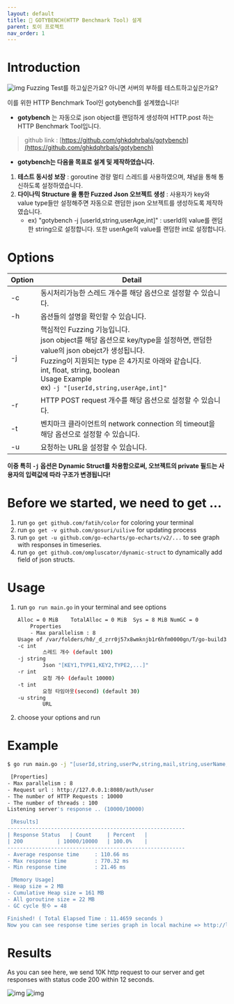 ```yaml
---
layout: default
title: 📌 GOTYBENCH(HTTP Benchmark Tool) 설계
parent: 토이 프로젝트
nav_order: 1
---
```

# **Introduction**
![img](../../../assets/img/rds/24.gif)
Fuzzing Test를 하고싶은가요? 아니면 서버의 부하를 테스트하고싶은가요?

이를 위한 HTTP Benchmark Tool인 gotybench를 설계했습니다! 

* **gotybench** 는 자동으로 json object를 랜덤하게 생성하여 HTTP.post 하는 HTTP Benchmark Tool입니다.
> github link : [https://github.com/ghkdqhrbals/gotybench](https://github.com/ghkdqhrbals/gotybench)

* **gotybench는 다음을 목표로 설계 및 제작하였습니다.**

1. **테스트 동시성 보장** : goroutine 경량 멀티 스레드를 사용하였으며, 채널을 통해 통신하도록 설정하였습니다.
2. **다이나믹 Structure 을 통한 Fuzzed Json 오브젝트 생성** : 사용자가 key와 value type들만 설정해주면 자동으로 랜덤한 json 오브젝트를 생성하도록 제작하였습니다.
    * ex) "gotybench -j [userId,string,userAge,int]" : userId의 value를 랜덤한 string으로 설정합니다. 또한 userAge의 value를 랜덤한 int로 설정합니다.

# **Options**

| Option | Detail                                                                                                                                                                                                                                                                       |
| ------ | ---------------------------------------------------------------------------------------------------------------------------------------------------------------------------------------------------------------------------------------------------------------------------- |
| -c     | 동시처리가능한 스레드 개수를 해당 옵션으로 설정할 수 있습니다.                                                                                                                                                                                                               |
| -h     | 옵션들의 설명을 확인할 수 있습니다.                                                                                                                                                                                                                                          |
| -j     | 핵심적인 Fuzzing 기능입니다. <br> json object를 해당 옵션으로 key/type을 설정하면, 랜덤한 value의 json obejct가 생성됩니다.<br>Fuzzing이 지원되는 type 은 4가지로 아래와 같습니다.<br>int, float, string, boolean<br>Usage Example<br>ex) `-j "[userId,string,userAge,int]"` |
| -r     | HTTP POST request 개수를 해당 옵션으로 설정할 수 있습니다.                                                                                                                                                                                                                   |
| -t     | 벤치마크 클라이언트의 network connection 의 timeout을 해당 옵션으로 설정할 수 있습니다.                                                                                                                                                                                      |
| -u     | 요청하는 URL을 설정할 수 있습니다.                                                                                                                                                                                                                                           |

**이중 특히 `-j` 옵션은 Dynamic Struct를 차용함으로써, 오브젝트의 private 필드는 사용자의 입력값에 따라 구조가 변경됩니다!**

# **Before we started, we need to get ...**
1. run `go get github.com/fatih/color` for coloring your terminal
2. run `go get -v github.com/gosuri/uilive` for updating process
3. run `go get -u github.com/go-echarts/go-echarts/v2/...` to see graph with responses in timeseries.
4. run `go get github.com/ompluscator/dynamic-struct` to dynamically add field of json structs.

# **Usage**
1. run `go run main.go` in your terminal and see options

   ```bash
   Alloc = 0 MiB	TotalAlloc = 0 MiB	Sys = 8 MiB	NumGC = 0
       Properties
       - Max parallelism : 8
   Usage of /var/folders/h0/_d_zrr0j57x8wmknjb1r6hfm0000gn/T/go-build3252492082/b001/exe/main:
   -c int
           스레드 개수 (default 100)
   -j string
           Json "[KEY1,TYPE1,KEY2,TYPE2,...]" 
   -r int
           요청 개수 (default 10000)
   -t int
           요청 타임아웃(second) (default 30)
   -u string
           URL
   ```                                                    
2. choose your options and run

# **Example**

```bash
$ go run main.go -j "[userId,string,userPw,string,mail,string,userName,string]" -r 10000 -c 1000 -u http://127.0.0.1:8080/auth/user

 [Properties]
- Max parallelism : 8
- Request url : http://127.0.0.1:8080/auth/user
- The number of HTTP Requests : 10000
- The number of threads : 100
Listening server's response .. (10000/10000)

 [Results]
---------------------------------------------------------
| Response Status 	| Count 	| Percent 	|
| 200 			| 10000/10000 	| 100.0%	|
---------------------------------------------------------
- Average response time 	: 110.66 ms
- Max response time     	: 770.32 ms
- Min response time     	: 21.46 ms

 [Memory Usage]
- Heap size = 2 MB
- Cumulative Heap size = 161 MB
- All goroutine size = 22 MB
- GC cycle 횟수 = 48

Finished! ( Total Elapsed Time : 11.4659 seconds ) 
Now you can see response time series graph in local machine => http://localhost:8022 

```

# **Results**

As you can see here, we send 10K http request to our server and get responses with status code 200 within 12 seconds.

![img](../../../assets/img/rds/27.png)
![img](../../../assets/img/rds/28.png)
